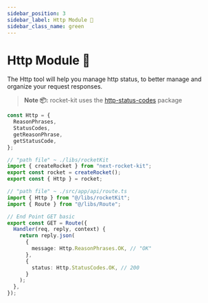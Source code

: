 ```yaml
---
sidebar_position: 3
sidebar_label: Http Module 📝
sidebar_class_name: green
---
```


# Http Module 📝

The Http tool will help you manage http status, to better manage and organize your request responses.

> **Note 📦:** rocket-kit uses the [http-status-codes](https://www.npmjs.com/package/http-status-codes) package

```typescript
const Http = {
  ReasonPhrases,
  StatusCodes,
  getReasonPhrase,
  getStatusCode,
};
```

```typescript
// "path file" ~ ./libs/rocketKit
import { createRocket } from "next-rocket-kit";
export const rocket = createRocket();
export const { Http } = rocket;
```

```typescript
// "path file" ~ ./src/app/api/route.ts
import { Http } from "@/libs/rocketKit";
import { Route } from "@/libs/Route";

// End Point GET basic
export const GET = Route({
  Handler(req, reply, context) {
    return reply.json(
      {
        message: Http.ReasonPhrases.OK, // "OK"
      },
      {
        status: Http.StatusCodes.OK, // 200
      }
    );
  },
});
```
